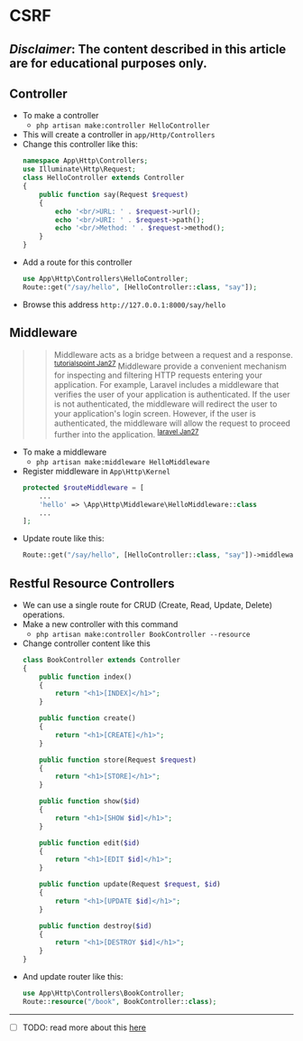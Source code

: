 # CSRF
***Disclaimer*: The content described in this article are for educational purposes only.**
---
## Controller
- To make a controller
    - `php artisan make:controller HelloController`
- This will create a controller in `app/Http/Controllers`
- Change this controller like this:
    ~~~php
    namespace App\Http\Controllers;
    use Illuminate\Http\Request;
    class HelloController extends Controller
    {
        public function say(Request $request)
        {
            echo '<br/>URL: ' . $request->url();
            echo '<br/>URI: ' . $request->path();
            echo '<br/>Method: ' . $request->method();
        }
    }
    ~~~
- Add a route for this controller
    ~~~php 
    use App\Http\Controllers\HelloController;
    Route::get("/say/hello", [HelloController::class, "say"]);
    ~~~
- Browse this address `http://127.0.0.1:8000/say/hello`

## Middleware
>> Middleware acts as a bridge between a request and a response. <sup>[tutorialspoint Jan27](https://www.tutorialspoint.com/laravel/laravel_middleware.htm)</sup> 
>> Middleware provide a convenient mechanism for inspecting and filtering HTTP requests entering your application. For example, Laravel includes a middleware that verifies the user of your application is authenticated. If the user is not authenticated, the middleware will redirect the user to your application's login screen. However, if the user is authenticated, the middleware will allow the request to proceed further into the application. <sup>[laravel Jan27](https://laravel.com/docs/9.x/middleware)</sup> 
- To make a middleware
    - `php artisan make:middleware HelloMiddleware`
- Register middleware in `App\Http\Kernel`
    ~~~php
    protected $routeMiddleware = [
        ...
        'hello' => \App\Http\Middleware\HelloMiddleware::class
        ...
    ];
    ~~~
- Update route like this:
    ~~~php
    Route::get("/say/hello", [HelloController::class, "say"])->middleware("hello");
    ~~~
## Restful Resource Controllers
- We can use a single route for CRUD (Create, Read, Update, Delete) operations.
- Make a new controller with this command
    - `php artisan make:controller BookController --resource`
- Change controller content like this
    ~~~php
    class BookController extends Controller
    {
        public function index()
        {
            return "<h1>[INDEX]</h1>";
        }

        public function create()
        {
            return "<h1>[CREATE]</h1>";
        }

        public function store(Request $request)
        {
            return "<h1>[STORE]</h1>";
        }

        public function show($id)
        {
            return "<h1>[SHOW $id]</h1>";
        }

        public function edit($id)
        {
            return "<h1>[EDIT $id]</h1>";
        }

        public function update(Request $request, $id)
        {
            return "<h1>[UPDATE $id]</h1>";
        }

        public function destroy($id)
        {
            return "<h1>[DESTROY $id]</h1>";
        }
    }
    ~~~
- And update router like this:
    ~~~php
    use App\Http\Controllers\BookController;
    Route::resource("/book", BookController::class);
    ~~~
___
- [ ] TODO: read more about this [here](https://magecomp.com/blog/crud-operation-laravel-8/) 